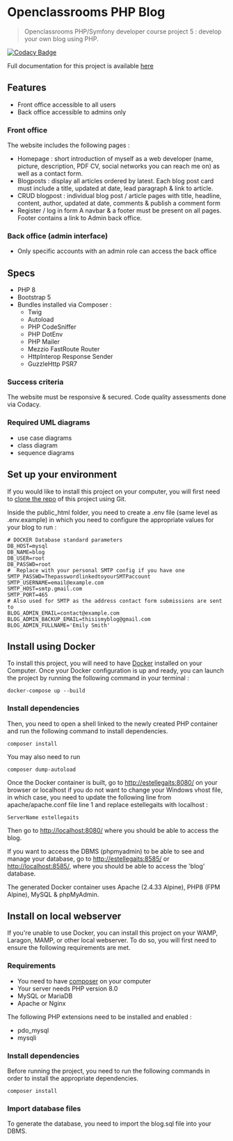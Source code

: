# Openclassrooms PHP Blog

> Openclassrooms PHP/Symfony developer course project 5 : develop your own blog using PHP.

[![Codacy Badge](https://api.codacy.com/project/badge/Grade/28088ec6bd5a4c14bd5eaffc0745034c)](https://app.codacy.com/gh/EstelleMyddleware/p5-blog-php?utm_source=github.com&utm_medium=referral&utm_content=EstelleMyddleware/p5-blog-php&utm_campaign=Badge_Grade_Settings)

Full documentation for this project is available [here](https://estellemyddleware.github.io/p5-blog-php/)

## Features

- Front office accessible to all users
- Back office accessible to admins only

### Front office

The website includes the following pages :

- Homepage : short introduction of myself as a web developer (name, picture, description, PDF CV, social networks you can reach me on) as well as a contact form.
- Blogposts : display all articles ordered by latest. Each blog post card must include a title, updated at date, lead paragraph & link to article.
- CRUD blogpost : individual blog post / article pages with title, headline, content, author, updated at date, comments & publish a comment form
- Register / log in form
A navbar & a footer must be present on all pages.
Footer contains a link to Admin back office.

### Back office (admin interface)

- Only specific accounts with an admin role can access the back office

## Specs

- PHP 8
- Bootstrap 5
- Bundles installed via Composer :
  - Twig
  - Autoload
  - PHP CodeSniffer
  - PHP DotEnv
  - PHP Mailer
  - Mezzio FastRoute Router
  - HttpInterop Response Sender
  - GuzzleHttp PSR7

### Success criteria

  The website must be responsive & secured. Code quality assessments done via Codacy.

### Required UML diagrams

- use case diagrams
- class diagram
- sequence diagrams

## Set up your environment

If you would like to install this project on your computer, you will first need to [clone the repo](https://github.com/EstelleMyddleware/p5-blog-php) of this project using Git.

Inside the public_html folder, you need to create a .env file (same level as .env.example) in which you need to configure the appropriate values for your blog to run :

```text
# DOCKER Database standard parameters 
DB_HOST=mysql
DB_NAME=blog
DB_USER=root
DB_PASSWD=root
#  Replace with your personal SMTP config if you have one
SMTP_PASSWD=ThepasswordlinkedtoyourSMTPaccount
SMTP_USERNAME=email@example.com
SMTP_HOST=smtp.gmail.com
SMTP_PORT=465
# Also used for SMTP as the address contact form submissions are sent to
BLOG_ADMIN_EMAIL=contact@example.com
BLOG_ADMIN_BACKUP_EMAIL=thisismyblog@gmail.com
BLOG_ADMIN_FULLNAME='Emily Smith'
```

<!-- tabs:start  -->

## **Install using Docker**

To install this project, you will need to have [Docker](<https://www.docker.com/get-started>) installed on your Computer.
Once your Docker configuration is up and ready, you can launch the project by running the following command in your terminal :

``` docker-compose up --build ```

### Install dependencies

Then, you need to open a shell linked to the newly created PHP container and run the following command to install dependencies.

``` composer install ```

You may also need to run

``` composer dump-autoload ```

Once the Docker container is built, go to <http://estellegaits:8080/> on your browser or localhost if you do not want to change your Windows vhost file, in which case, you need to update the following line from apache/apache.conf file line 1  and replace estellegaits with localhost :

```ServerName estellegaits```

Then go to <http://localhost:8080/> where you should be able to access the blog.

If you want to access the DBMS (phpmyadmin) to be able to see and manage your database, go to <http://estellegaits:8585/> or <http://localhost:8585/>, where you should be able to access the 'blog' database.

The generated Docker container uses Apache (2.4.33 Alpine), PHP8 (FPM Alpine), MySQL & phpMyAdmin.

## **Install on local webserver**

If you're unable to use Docker, you can install this project on your WAMP, Laragon, MAMP, or other local webserver.
To do so, you will first need to ensure the following requirements are met.

### Requirements

- You need to have [composer](https://getcomposer.org/download/) on your computer
- Your server needs PHP version 8.0
- MySQL or MariaDB
- Apache or Nginx

The following PHP extensions need to be installed and enabled :

- pdo_mysql
- mysqli

### Install dependencies

Before running the project, you need to run the following commands in order to install the appropriate dependencies.

``` composer install ```

### Import database files

To generate the database, you need to import the blog.sql file into your DBMS.
 
<!-- tabs:end  -->

